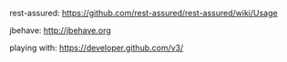 rest-assured: https://github.com/rest-assured/rest-assured/wiki/Usage

jbehave: http://jbehave.org


playing with: https://developer.github.com/v3/